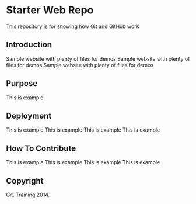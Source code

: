 # Starter Web Repo

This repository is for showing how Git and GitHub work

## Introduction

Sample website with plenty of files for demos
Sample website with plenty of files for demos
Sample website with plenty of files for demos

## Purpose

This is example

## Deployment

This is example
This is example
This is example
This is example

## How To Contribute

This is example
This is example
This is example
This is example

## Copyright

Git. Training 2014.

